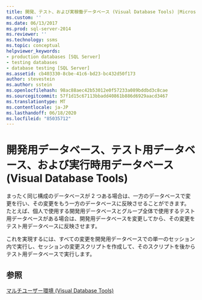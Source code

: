```yaml
---
title: 開発、テスト、および実稼働データベース (Visual Database Tools) |Microsoft Docs
ms.custom: ''
ms.date: 06/13/2017
ms.prod: sql-server-2014
ms.reviewer: ''
ms.technology: ssms
ms.topic: conceptual
helpviewer_keywords:
- production databases [SQL Server]
- testing databases
- database testing [SQL Server]
ms.assetid: cb403330-8cbe-41c6-bd23-bc432d50f173
author: stevestein
ms.author: sstein
ms.openlocfilehash: 98ac88aec42b53012e0f57233a089bddbd3c8cae
ms.sourcegitcommit: 57f1d15c67113bbadd40861b886d6929aacd3467
ms.translationtype: MT
ms.contentlocale: ja-JP
ms.lasthandoff: 06/18/2020
ms.locfileid: "85035712"
---
```

# <a name="development-test-and-production-databases-visual-database-tools"></a>開発用データベース、テスト用データベース、および実行時用データベース (Visual Database Tools)
  まったく同じ構成のデータベースが 2 つある場合は、一方のデータベースで変更を行い、その変更をもう一方のデータベースに反映させることができます。 たとえば、個人で使用する開発用データベースとグループ全体で使用するテスト用データベースがある場合は、開発用データベースを変更してから、その変更をテスト用データベースに反映させます。  
  
 これを実現するには、すべての変更を開発用データベースでの単一のセッション内で実行し、セッションの変更スクリプトを作成して、そのスクリプトを後からテスト用データベースで実行します。  
  
## <a name="see-also"></a>参照  
 [マルチユーザー環境 (Visual Database Tools)](visual-database-tools.md)  
  
  
